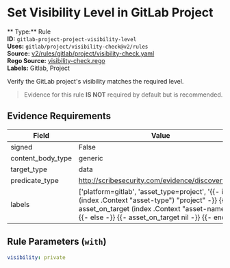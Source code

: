 # Set Visibility Level in GitLab Project  
** Type:** Rule  
**ID:** `gitlab-project-project-visibility-level`  
**Uses:** `gitlab/project/visibility-check@v2/rules`  
**Source:** [v2/rules/gitlab/project/visibility-check.yaml](https://github.com/scribe-public/sample-policies/v2/rules/gitlab/project/visibility-check.yaml)  
**Rego Source:** [visibility-check.rego](https://github.com/scribe-public/sample-policies/v2/rules/gitlab/project/visibility-check.rego)  
**Labels:** Gitlab, Project  

Verify the GitLab project's visibility matches the required level.

> Evidence for this rule **IS NOT** required by default but is recommended.


## Evidence Requirements  
| Field | Value |
|-------|-------|
| signed | False |
| content_body_type | generic |
| target_type | data |
| predicate_type | http://scribesecurity.com/evidence/discovery/v0.1 |
| labels | ['platform=gitlab', 'asset_type=project', '{{- if eq (index .Context "asset-type") "project" -}} {{- asset_on_target (index .Context "asset-name") -}} {{- else -}} {{- asset_on_target nil -}} {{- end -}}'] |

## Rule Parameters (`with`)  
```yaml
visibility: private
```

